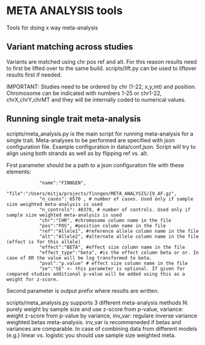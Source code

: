 # META ANALYSIS tools
Tools for doing x way meta-analysis

## Variant matching across studies
Variants are matched using chr pos ref and alt. For this reason results need to first be lifted over to the same build.
scripts/lift.py can be used to liftover results first if needed.

IMPORTANT: Studies need to be ordered by chr (1-22, x,y,mt) and position. Chromosome can be indicated with numbers 1-25 or chr1-22, chrX,chrY,chrMT and they will be internally coded to numerical values.

## Running single trait meta-analysis
scripts/meta_analysis.py is the main script for running meta-analysis for a single trait. Meta-analyses to be performed are specified with json
configuration file. Example configuration in data/conf.json. Script will try to align using both strands as well as by flipping ref vs. alt.

First parameter should be a path to a json configuration file with these elements:
```
            "name":"FINNGEN",
            "file":"/Users/mitja/projects/finngen/META_ANALYSIS/I9_AF.gz",
            "n_cases": 6570 , # number of cases. Used only if sample size weighted meta-analysis is used
            "n_controls": 48378, # number of controls. Used only if sample size weighted meta-analysis is used
            "chr":"CHR", #chromosome column name in the file
            "pos":"POS", #position column name in the file
            "ref":"Allele1", #reference allele column name in the file
            "alt":"Allele2", #alternate allele column name in the file (effect is for this allele)
            "effect":"BETA", #effect size column name in the file
            "effect_type":"beta", #is the effect column beta or or. In case of OR the value will be log transformed to beta.
            "pval":"p.value" # effect size column name in the file
            "se":"SE" <- this parameter is optional. If given for compared studies additional p-value will be added using this as a weight for z-score.
```
Second parameter is output prefix where results are written. 

scripts/meta_analysis.py supports 3 different meta-analysis methods N: purely weight by sample size and use z-score from p-value,
variance: weight z-score from p-value by variance, inv_var: regulare inverse variance weighted betas meta-analysis.
inv_var is recommeneded if betas and variances are comparable. In case of combining data from different models (e.g.) linear vs. logistic you should use sample size weighted meta.
